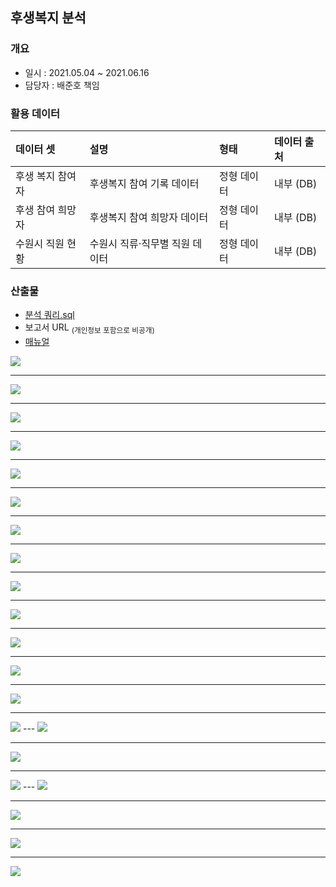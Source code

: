 ## 후생복지 분석
### 개요
- 일시 : 2021.05.04 ~ 2021.06.16
- 담당자 : 배준호 책임
 
### 활용 데이터
| 데이터 셋             | 설명 | 형태 | 데이터 출처      |
| :-------------------- | :---- | :---------- | :--------------- |
| 후생 복지 참여자 | 후생복지 참여 기록 데이터 | 정형 데이터 | 내부 (DB) |
| 후생 참여 희망자 | 후생복지 참여 희망자 데이터 | 정형 데이터 | 내부 (DB) |
| 수원시 직원 현황 | 수원시 직류·직무별 직원 데이터  | 정형 데이터 | 내부 (DB) |

### 산출물

- [분석 쿼리.sql](https://github.com/juunho/Suwon-2021/blob/6579342bfc578274782112d289b3f54d46b2bc4f/Data%20Visualization/3.%20%EC%88%98%EC%9B%90%EC%8B%9C%20%ED%9B%84%EC%83%9D%EB%B3%B5%EC%A7%80%20%EB%B6%84%EC%84%9D/%EB%B6%84%EC%84%9D%20%EC%BF%BC%EB%A6%AC.md)
- 보고서 URL   <sub>(개인정보 포함으로 비공개)<sub/>
- [매뉴얼](https://github.com/juunho/Suwon-2021/blob/b256e96d36a9ec54401ce7addc45839f5291e03b/Data%20Visualization/3.%20%EC%88%98%EC%9B%90%EC%8B%9C%20%ED%9B%84%EC%83%9D%EB%B3%B5%EC%A7%80%20%EB%B6%84%EC%84%9D/%EC%88%98%EC%9B%90%EC%8B%9C%20%ED%9B%84%EC%83%9D%EB%B3%B5%EC%A7%80%20%EB%B6%84%EC%84%9D%20%EB%A7%A4%EB%89%B4%EC%96%BC.pdf)

 <img src="https://github.com/juunho/Suwon-2021/blob/7ab47c219ae031a371dc3d0701aadc48b7effec1/Data%20Visualization/3.%20%EC%88%98%EC%9B%90%EC%8B%9C%20%ED%9B%84%EC%83%9D%EB%B3%B5%EC%A7%80%20%EB%B6%84%EC%84%9D/IMAGE/IMG_01.PNG">

---

 <img src="https://github.com/juunho/Suwon-2021/blob/7ab47c219ae031a371dc3d0701aadc48b7effec1/Data%20Visualization/3.%20%EC%88%98%EC%9B%90%EC%8B%9C%20%ED%9B%84%EC%83%9D%EB%B3%B5%EC%A7%80%20%EB%B6%84%EC%84%9D/IMAGE/IMG_02.PNG">

---
 
 <img src="https://github.com/juunho/Suwon-2021/blob/7ab47c219ae031a371dc3d0701aadc48b7effec1/Data%20Visualization/3.%20%EC%88%98%EC%9B%90%EC%8B%9C%20%ED%9B%84%EC%83%9D%EB%B3%B5%EC%A7%80%20%EB%B6%84%EC%84%9D/IMAGE/IMG_03.PNG">

---
 
 <img src="https://github.com/juunho/Suwon-2021/blob/7ab47c219ae031a371dc3d0701aadc48b7effec1/Data%20Visualization/3.%20%EC%88%98%EC%9B%90%EC%8B%9C%20%ED%9B%84%EC%83%9D%EB%B3%B5%EC%A7%80%20%EB%B6%84%EC%84%9D/IMAGE/IMG_04.PNG">

---
 
 <img src="https://github.com/juunho/Suwon-2021/blob/7ab47c219ae031a371dc3d0701aadc48b7effec1/Data%20Visualization/3.%20%EC%88%98%EC%9B%90%EC%8B%9C%20%ED%9B%84%EC%83%9D%EB%B3%B5%EC%A7%80%20%EB%B6%84%EC%84%9D/IMAGE/IMG_05.PNG">

---
 
 <img src="https://github.com/juunho/Suwon-2021/blob/7ab47c219ae031a371dc3d0701aadc48b7effec1/Data%20Visualization/3.%20%EC%88%98%EC%9B%90%EC%8B%9C%20%ED%9B%84%EC%83%9D%EB%B3%B5%EC%A7%80%20%EB%B6%84%EC%84%9D/IMAGE/IMG_06.PNG">

---
 
 <img src="https://github.com/juunho/Suwon-2021/blob/7ab47c219ae031a371dc3d0701aadc48b7effec1/Data%20Visualization/3.%20%EC%88%98%EC%9B%90%EC%8B%9C%20%ED%9B%84%EC%83%9D%EB%B3%B5%EC%A7%80%20%EB%B6%84%EC%84%9D/IMAGE/IMG_07.PNG">

---
 
 <img src="https://github.com/juunho/Suwon-2021/blob/7ab47c219ae031a371dc3d0701aadc48b7effec1/Data%20Visualization/3.%20%EC%88%98%EC%9B%90%EC%8B%9C%20%ED%9B%84%EC%83%9D%EB%B3%B5%EC%A7%80%20%EB%B6%84%EC%84%9D/IMAGE/IMG_08.PNG">

---
 
 <img src="https://github.com/juunho/Suwon-2021/blob/7ab47c219ae031a371dc3d0701aadc48b7effec1/Data%20Visualization/3.%20%EC%88%98%EC%9B%90%EC%8B%9C%20%ED%9B%84%EC%83%9D%EB%B3%B5%EC%A7%80%20%EB%B6%84%EC%84%9D/IMAGE/IMG_09.PNG">

---
 
 <img src="https://github.com/juunho/Suwon-2021/blob/7ab47c219ae031a371dc3d0701aadc48b7effec1/Data%20Visualization/3.%20%EC%88%98%EC%9B%90%EC%8B%9C%20%ED%9B%84%EC%83%9D%EB%B3%B5%EC%A7%80%20%EB%B6%84%EC%84%9D/IMAGE/IMG_10.PNG">

---
 
 <img src="https://github.com/juunho/Suwon-2021/blob/7ab47c219ae031a371dc3d0701aadc48b7effec1/Data%20Visualization/3.%20%EC%88%98%EC%9B%90%EC%8B%9C%20%ED%9B%84%EC%83%9D%EB%B3%B5%EC%A7%80%20%EB%B6%84%EC%84%9D/IMAGE/IMG_11.PNG">

---
 
 <img src="https://github.com/juunho/Suwon-2021/blob/7ab47c219ae031a371dc3d0701aadc48b7effec1/Data%20Visualization/3.%20%EC%88%98%EC%9B%90%EC%8B%9C%20%ED%9B%84%EC%83%9D%EB%B3%B5%EC%A7%80%20%EB%B6%84%EC%84%9D/IMAGE/IMG_12.PNG">

---
 
 <img src="https://github.com/juunho/Suwon-2021/blob/7ab47c219ae031a371dc3d0701aadc48b7effec1/Data%20Visualization/3.%20%EC%88%98%EC%9B%90%EC%8B%9C%20%ED%9B%84%EC%83%9D%EB%B3%B5%EC%A7%80%20%EB%B6%84%EC%84%9D/IMAGE/IMG_13.PNG">

---
 
 <img src="https://github.com/juunho/Suwon-2021/blob/7ab47c219ae031a371dc3d0701aadc48b7effec1/Data%20Visualization/3.%20%EC%88%98%EC%9B%90%EC%8B%9C%20%ED%9B%84%EC%83%9D%EB%B3%B5%EC%A7%80%20%EB%B6%84%EC%84%9D/IMAGE/IMG_14.PNG">
---
 
 <img src="https://github.com/juunho/Suwon-2021/blob/7ab47c219ae031a371dc3d0701aadc48b7effec1/Data%20Visualization/3.%20%EC%88%98%EC%9B%90%EC%8B%9C%20%ED%9B%84%EC%83%9D%EB%B3%B5%EC%A7%80%20%EB%B6%84%EC%84%9D/IMAGE/IMG_15.PNG">

---
 
 <img src="https://github.com/juunho/Suwon-2021/blob/7ab47c219ae031a371dc3d0701aadc48b7effec1/Data%20Visualization/3.%20%EC%88%98%EC%9B%90%EC%8B%9C%20%ED%9B%84%EC%83%9D%EB%B3%B5%EC%A7%80%20%EB%B6%84%EC%84%9D/IMAGE/IMG_16.PNG">

---
 
 <img src="https://github.com/juunho/Suwon-2021/blob/7ab47c219ae031a371dc3d0701aadc48b7effec1/Data%20Visualization/3.%20%EC%88%98%EC%9B%90%EC%8B%9C%20%ED%9B%84%EC%83%9D%EB%B3%B5%EC%A7%80%20%EB%B6%84%EC%84%9D/IMAGE/IMG_17.PNG">
---
 
 <img src="https://github.com/juunho/Suwon-2021/blob/7ab47c219ae031a371dc3d0701aadc48b7effec1/Data%20Visualization/3.%20%EC%88%98%EC%9B%90%EC%8B%9C%20%ED%9B%84%EC%83%9D%EB%B3%B5%EC%A7%80%20%EB%B6%84%EC%84%9D/IMAGE/IMG_18.PNG">

---
 
 <img src="https://github.com/juunho/Suwon-2021/blob/7ab47c219ae031a371dc3d0701aadc48b7effec1/Data%20Visualization/3.%20%EC%88%98%EC%9B%90%EC%8B%9C%20%ED%9B%84%EC%83%9D%EB%B3%B5%EC%A7%80%20%EB%B6%84%EC%84%9D/IMAGE/IMG_19.PNG">

---
 
 <img src="https://github.com/juunho/Suwon-2021/blob/7ab47c219ae031a371dc3d0701aadc48b7effec1/Data%20Visualization/3.%20%EC%88%98%EC%9B%90%EC%8B%9C%20%ED%9B%84%EC%83%9D%EB%B3%B5%EC%A7%80%20%EB%B6%84%EC%84%9D/IMAGE/IMG_20.PNG">

---
 
 <img src="https://github.com/juunho/Suwon-2021/blob/7ab47c219ae031a371dc3d0701aadc48b7effec1/Data%20Visualization/3.%20%EC%88%98%EC%9B%90%EC%8B%9C%20%ED%9B%84%EC%83%9D%EB%B3%B5%EC%A7%80%20%EB%B6%84%EC%84%9D/IMAGE/IMG_21.PNG">

